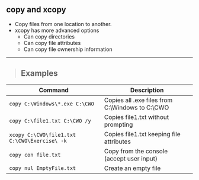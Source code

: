## **copy and xcopy**

- Copy files from one location to another.
- xcopy has more advanced options
    - Can copy directories
    - Can copy file attributes
    - Can copy file ownership information

---

> ## **Examples**

| **Command** | **Description** |
|-------------|-----------------|
| `copy C:\Windows\*.exe C:\CWO` | Copies all .exe files from C:\Windows to C:\CWO |
| `copy C:\file1.txt C:\CWO /y` | Copies file1.txt without prompting |
| `xcopy C:\CWO\file1.txt C:\CWO\Exercise\ -k` | Copies file1.txt keeping file attributes |
| `copy con file.txt` | Copy from the console (accept user input)  |
| `copy nul EmptyFile.txt` | Create an empty file |